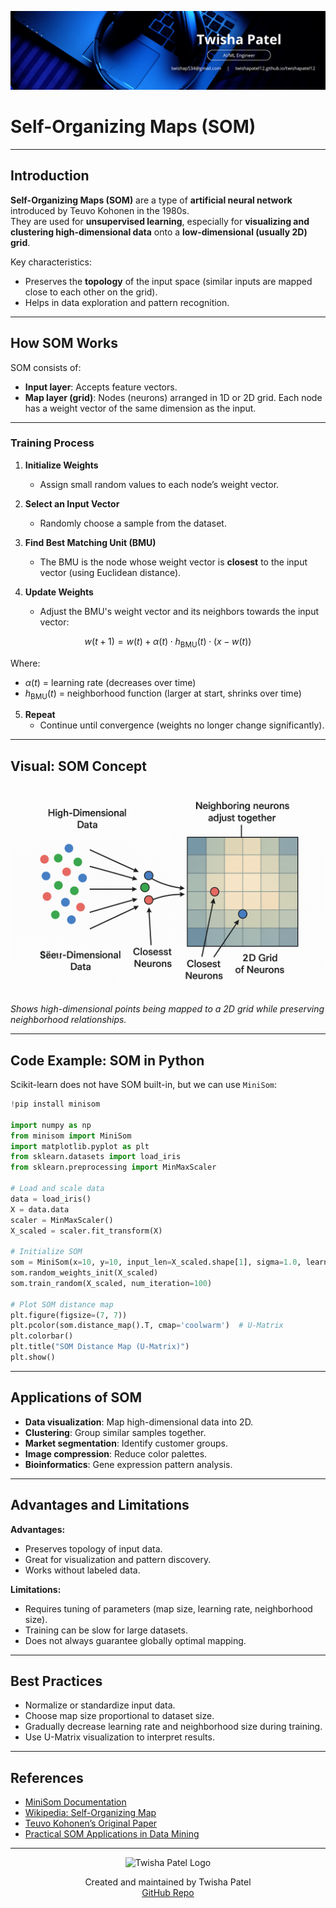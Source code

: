 ![Banner](https://github.com/twishapatel12/AI-ML-Journal/blob/main/assets/aiml-banner.png)

# Self-Organizing Maps (SOM)

---

## Introduction

**Self-Organizing Maps (SOM)** are a type of **artificial neural network** introduced by Teuvo Kohonen in the 1980s.  
They are used for **unsupervised learning**, especially for **visualizing and clustering high-dimensional data** onto a **low-dimensional (usually 2D) grid**.

Key characteristics:
- Preserves the **topology** of the input space (similar inputs are mapped close to each other on the grid).
- Helps in data exploration and pattern recognition.

---

## How SOM Works

SOM consists of:
- **Input layer**: Accepts feature vectors.
- **Map layer (grid)**: Nodes (neurons) arranged in 1D or 2D grid. Each node has a weight vector of the same dimension as the input.

---

### Training Process

1. **Initialize Weights**  
   - Assign small random values to each node’s weight vector.

2. **Select an Input Vector**  
   - Randomly choose a sample from the dataset.

3. **Find Best Matching Unit (BMU)**  
   - The BMU is the node whose weight vector is **closest** to the input vector (using Euclidean distance).

4. **Update Weights**  
   - Adjust the BMU's weight vector and its neighbors towards the input vector:

$$
w(t+1) = w(t) + \alpha(t) \cdot h_{\text{BMU}}(t) \cdot (x - w(t))
$$

Where:
- $\alpha(t)$ = learning rate (decreases over time)
- $h_{\text{BMU}}(t)$ = neighborhood function (larger at start, shrinks over time)

5. **Repeat**  
   - Continue until convergence (weights no longer change significantly).

---

## Visual: SOM Concept

<p align="center">
  <img src="https://github.com/twishapatel12/AI-ML-Journal/blob/main/assets/som-concept.png" alt="Self-Organizing Map Concept Diagram" width="500"/>
</p>

*Shows high-dimensional points being mapped to a 2D grid while preserving neighborhood relationships.*

---

## Code Example: SOM in Python

Scikit-learn does not have SOM built-in, but we can use `MiniSom`:

```python
!pip install minisom

import numpy as np
from minisom import MiniSom
import matplotlib.pyplot as plt
from sklearn.datasets import load_iris
from sklearn.preprocessing import MinMaxScaler

# Load and scale data
data = load_iris()
X = data.data
scaler = MinMaxScaler()
X_scaled = scaler.fit_transform(X)

# Initialize SOM
som = MiniSom(x=10, y=10, input_len=X_scaled.shape[1], sigma=1.0, learning_rate=0.5)
som.random_weights_init(X_scaled)
som.train_random(X_scaled, num_iteration=100)

# Plot SOM distance map
plt.figure(figsize=(7, 7))
plt.pcolor(som.distance_map().T, cmap='coolwarm')  # U-Matrix
plt.colorbar()
plt.title("SOM Distance Map (U-Matrix)")
plt.show()
````

---

## Applications of SOM

* **Data visualization**: Map high-dimensional data into 2D.
* **Clustering**: Group similar samples together.
* **Market segmentation**: Identify customer groups.
* **Image compression**: Reduce color palettes.
* **Bioinformatics**: Gene expression pattern analysis.

---

## Advantages and Limitations

**Advantages:**

* Preserves topology of input data.
* Great for visualization and pattern discovery.
* Works without labeled data.

**Limitations:**

* Requires tuning of parameters (map size, learning rate, neighborhood size).
* Training can be slow for large datasets.
* Does not always guarantee globally optimal mapping.

---

## Best Practices

* Normalize or standardize input data.
* Choose map size proportional to dataset size.
* Gradually decrease learning rate and neighborhood size during training.
* Use U-Matrix visualization to interpret results.

---

## References

* [MiniSom Documentation](https://github.com/JustGlowing/minisom)
* [Wikipedia: Self-Organizing Map](https://en.wikipedia.org/wiki/Self-organizing_map)
* [Teuvo Kohonen’s Original Paper](https://ieeexplore.ieee.org/document/58325)
* [Practical SOM Applications in Data Mining](https://link.springer.com/chapter/10.1007/3-540-36530-0_8)

---

<p align="center">
  <img src="https://github.com/twishapatel12/AI-ML-Journal/blob/main/assets/twisha-patel-logo.png" alt="Twisha Patel Logo" width="80"/>
</p>
<p align="center">
  Created and maintained by Twisha Patel  
  <br>
  <a href="https://github.com/twishapatel12/AI-ML-Journal">GitHub Repo</a>
</p>